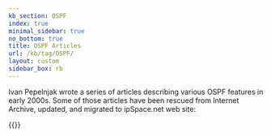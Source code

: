 ```yaml
---
kb_section: OSPF
index: true
minimal_sidebar: true
no_bottom: true
title: OSPF Articles
url: /kb/tag/OSPF/
layout: custom
sidebar_box: rb
---
```

Ivan Pepelnjak wrote a series of articles describing various OSPF features in early 2000s. Some of those articles have been rescued from Internet Archive, updated, and migrated to ipSpace.net web site:

{{<kb-section-toc>}}
